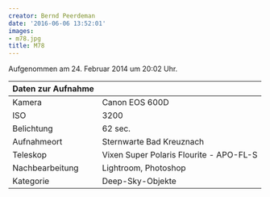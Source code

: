 ```yaml
---
creator: Bernd Peerdeman
date: '2016-06-06 13:52:01'
images:
- m78.jpg
title: M78
---
```

Aufgenommen am 24. Februar 2014 um 20:02 Uhr.

| Daten zur Aufnahme | |
| - | - |
| Kamera | Canon EOS 600D |
| ISO | 3200 |
| Belichtung | 62 sec. |
| Aufnahmeort | Sternwarte Bad Kreuznach |
| Teleskop | Vixen Super Polaris Flourite - APO-FL-S | 90/810 | f/9 |
| Nachbearbeitung | Lightroom, Photoshop |
| Kategorie | Deep-Sky-Objekte |
